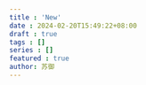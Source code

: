 ```yaml
---
title : 'New'
date : 2024-02-20T15:49:22+08:00
draft : true
tags : []
series : []
featured : true
author: 苏御
---
```

